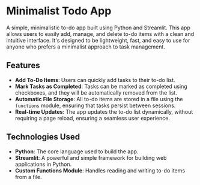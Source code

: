 # Minimalist Todo App

A simple, minimalistic to-do app built using Python and Streamlit. This app allows users to easily add, manage, and delete to-do items with a clean and intuitive interface. It's designed to be lightweight, fast, and easy to use for anyone who prefers a minimalist approach to task management.

## Features

- **Add To-Do Items**: Users can quickly add tasks to their to-do list.
- **Mark Tasks as Completed**: Tasks can be marked as completed using checkboxes, and they will be automatically removed from the list.
- **Automatic File Storage**: All to-do items are stored in a file using the `functions` module, ensuring that tasks persist between sessions.
- **Real-time Updates**: The app updates the to-do list dynamically, without requiring a page reload, ensuring a seamless user experience.

## Technologies Used

- **Python**: The core language used to build the app.
- **Streamlit**: A powerful and simple framework for building web applications in Python.
- **Custom Functions Module**: Handles reading and writing to-do items from a file.
